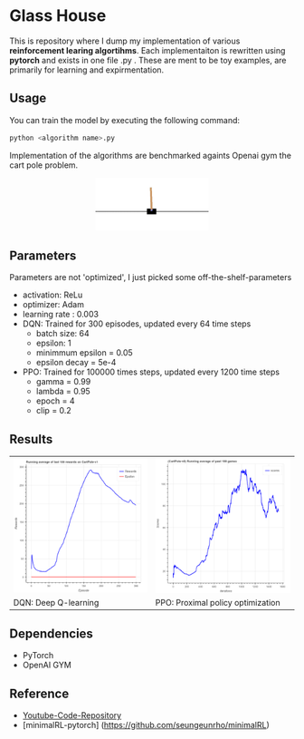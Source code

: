# Glass House 
This is repository where I dump my implementation of various **reinforcement learing algortihms**. Each implementaiton is rewritten using **pytorch** and exists in one file <algorithm name>.py . These are ment to be toy examples, are primarily for learning and expirmentation.

## Usage
You can train the model by executing the following command:
```bash
python <algorithm name>.py 
```
 
Implementation of the algorithms are benchmarked againts Openai gym the cart pole problem.
<p align="center">
	<img src="results/cartpole.gif" width="200" /> 
</p>
	
## Parameters
Parameters are not 'optimized', I just picked some off-the-shelf-parameters
- activation: ReLu
- optimizer: Adam
- learning rate : 0.003  
- DQN: Trained for 300 episodes, updated every 64 time steps
  - batch size: 64
  - epsilon: 1
  - minimmum epsilon = 0.05
  - epsilon decay = 5e-4
- PPO: Trained for 100000 times steps, updated every 1200 time steps
  - gamma = 0.99
  - lambda = 0.95
  - epoch = 4
  - clip = 0.2
## Results

<table align="center">
  <tr>
    <td> <img src="results/DQN.png" width="250"/> </td>
    <td> <img src="results/PPO.png" width="250"/> </td>
   </tr> 
   <tr>
      <td> DQN: Deep Q-learning </td>
      <td> PPO: Proximal policy optimization </td>
  </tr>
</table>


## Dependencies
- PyTorch
- OpenAI GYM

## Reference 
- [Youtube-Code-Repository](https://github.com/philtabor/Youtube-Code-Repository)
- [minimalRL-pytorch] (https://github.com/seungeunrho/minimalRL)
